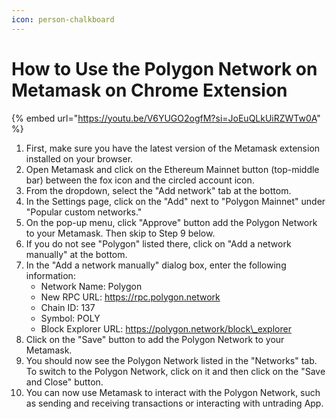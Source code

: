 ```yaml
---
icon: person-chalkboard
---
```


# How to Use the Polygon Network on Metamask on Chrome Extension

{% embed url="https://youtu.be/V6YUGO2ogfM?si=JoEuQLkUiRZWTw0A" %}

1. First, make sure you have the latest version of the Metamask extension installed on your browser.
2. Open Metamask and click on the Ethereum Mainnet button (top-middle bar) between the fox icon and the circled account icon.
3. From the dropdown, select the "Add network" tab at the bottom.
4. In the Settings page, click on the "Add" next to "Polygon Mainnet" under "Popular custom networks."
5. On the pop-up menu, click "Approve" button add the Polygon Network to your Metamask. Then skip to Step 9 below.
6. If you do not see "Polygon" listed there, click on "Add a network manually" at the bottom.
7. In the "Add a network manually" dialog box, enter the following information:
   * Network Name: Polygon
   * New RPC URL: https://rpc.polygon.network
   * Chain ID: 137
   * Symbol: POLY
   * Block Explorer URL: https://polygon.network/block\_explorer
8. Click on the "Save" button to add the Polygon Network to your Metamask.
9. You should now see the Polygon Network listed in the "Networks" tab. To switch to the Polygon Network, click on it and then click on the "Save and Close" button.
10. You can now use Metamask to interact with the Polygon Network, such as sending and receiving transactions or interacting with untrading App.
